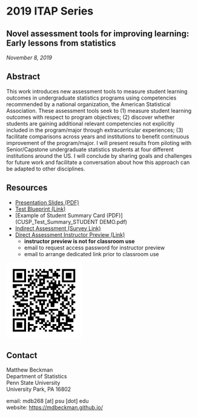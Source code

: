 # 2019 ITAP Series

## Novel assessment tools for improving learning: Early lessons from statistics

*November 8, 2019*

## Abstract

This work introduces new assessment tools to measure student learning outcomes in undergraduate statistics programs using competencies recommended by a national organization, the American Statistical Association. These assessment tools seek to (1) measure student learning outcomes with respect to program objectives; (2) discover whether students are gaining additional relevant competencies not explicitly included in the program/major through extracurricular experiences; (3) facilitate comparisons across years and institutions to benefit continuous improvement of the program/major. I will present results from piloting with Senior/Capstone undergraduate statistics students at four different institutions around the US. I will conclude by sharing goals and challenges for future work and facilitate a conversation about how this approach can be adapted to other disciplines.

## Resources


- [Presentation Slides (PDF)](201911-ITAP-cusp-assessment.pdf)
- [Test Blueprint (Link)](https://bit.ly/2lGxurK)
- [Example of Student Summary Card (PDF)](CUSP_Test_Summary_STUDENT DEMO.pdf)
- [Indirect Assessment (Survey Link)](https://pennstate.qualtrics.com/jfe/form/SV_73utHIevHKBFBiJ)
- [Direct Assessment Instructor Preview (Link)](https://pennstate.qualtrics.com/jfe/form/SV_09cemM9ifT96qoZ)
    - **instructor preview is not for classroom use**
    - email to request access password for instructor preview
    - email to arrange dedicated link prior to classroom use



![QR Code for presentation content page](ITAP_QR.png)


## Contact

Matthew Beckman  
Department of Statistics  
Penn State University  
University Park, PA 16802  

email: mdb268 [at] psu [dot] edu  
website: <https://mdbeckman.github.io/>  

